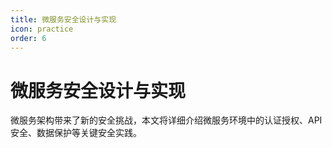 ```yaml
---
title: 微服务安全设计与实现
icon: practice
order: 6
---
```


# 微服务安全设计与实现

微服务架构带来了新的安全挑战，本文将详细介绍微服务环境中的认证授权、API安全、数据保护等关键安全实践。
